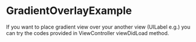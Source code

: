 # GradientOverlayExample
If you want to place gradient view over your another view (UILabel e.g.) you can try the codes provided in ViewController viewDidLoad method.
